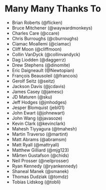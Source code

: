 Many Many Thanks To
===================

* Brian Roberts (@flicken)
* Bruce Mitchener (@waywardmonkeys)
* Charles Care (@ccare)
* Chris Burroughs (@cburroughs)
* Ciamac Moallemi (@ciamac)
* Cliff Moon (@cliffmoon)
* Collin VanDyck (@collinvandyck)
* Dag Liodden (@daggerrz)
* Drew Stephens (@dinomite)
* Eric Daigneault (@Newtopian)
* François Beausoleil (@francois)
* Gerolf Seitz (@seitz)
* Jackson Davis (@jcdavis)
* James Casey (@jamesc)
* JD Maturen (@sku)
* Jeff Hodges (@jmhodges)
* Jesper Blomquist (jebl01)
* John Ewart (@johnewart)
* John Wang (@javasoze)
* Kevin Clark (@kevinclark)
* Mahesh Tiyyagura (@tmahesh)
* Martin Traverso (@martint)
* Matt Abrams (@abramsm)
* Matt Ryall (@mattryall)
* Matthew Gilliard (@mjg123)
* Mårten Gustafson (@chids)
* Neil Prosser (@neilprosser)
* Ryan Kennedy (@ryankennedy)
* Shaneal Manek (@smanek)
* Thomas Dudziak (@tomdz)
* Tobias Lidskog (@tobli)
